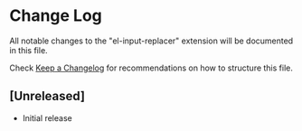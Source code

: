 # Change Log

All notable changes to the "el-input-replacer" extension will be documented in this file.

Check [Keep a Changelog](http://keepachangelog.com/) for recommendations on how to structure this file.

## [Unreleased]

- Initial release